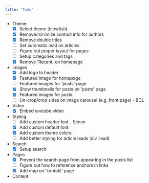 ```yaml
---
title: "Todo"
---
```


- Theme
  - [x] Select theme (blowfish)
  - [x] Remove/minimize contact info for authors
  - [x] Remove double titles
  - [ ] Set automatic lead on articles
  - [ ] Figure out proper layout for pages
  - [ ] Setup categories and tags
  - [x] Remove 'Recent' on homepage

- Images
  - [x] Add logo to header
  - [x] Featured image for homepage
  - [ ] Featured images for 'posts' page
  - [x] Show thumbnails for posts on 'posts' page
  - [x] Featured images for posts
  - [ ] Un-crop/crop sides on image carousel (e.g. front page) - BCL

- Video
  - [x] Embed youtube video

- Styling
  - [ ] Add custom header font - Simon
  - [x] Add custom default font
  - [x] Add custom theme colors
  - [ ] Add better styling for article leads (div .lead)

- Search
  - [x] Setup search 

- Pages
  - [x] Prevent the search page from appearing in the posts list
  - [ ] Figure out how to reference anchors in links
  - [x] Add map on 'kontakt' page

- Content